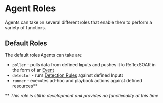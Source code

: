 # Agent Roles

Agents can take on several different roles that enable them to perform a variety of functions. 

## Default Roles
The default roles Agents can take are:

- `poller` - pulls data from defined Inputs and pushes it to ReflexSOAR in the form of an [Event](docs/events/index.md)
- `detector` - runs [Detection Rules](docs/detections/rule-types.md) against defined Inputs
- `runner` - executes ad-hoc and playbook actions against defined resources**

** _This role is still in development and provides no functionality at this time_